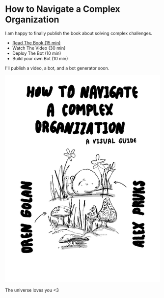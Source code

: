 # How to Navigate a Complex Organization

I am happy to finally publish the book about solving complex challenges.

* [Read The Book (15 min)](https://raw.githubusercontent.com/oren/oren.github.io/master/articles/navigate-complex-organization/how-to-navigate-a-complex-organization-v.1.0.0.pdf)
* Watch The Video (30 min)
* Deploy The Bot (10 min)
* Build your own Bot (10 min)

I'll publish a video, a bot, and a bot generator soon.

![navigate-complex-org](01.png)


The universe loves you <3
